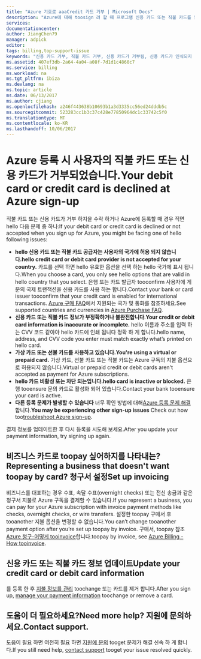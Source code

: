 ```yaml
---
title: "Azure 기호로 aaaCredit 카드 거부 | Microsoft Docs"
description: "Azure에 대해 toosign 려 할 때 프로그램 신용 카드 또는 직불 카드를 줄이면 tooresolve 발급 하는 방법에 대해 알아봅니다."
services: 
documentationcenter: 
author: JiangChen79
manager: adpick
editor: 
tags: billing,top-support-issue
keywords: "신용 카드 거부, 직불 카드 거부, 신용 카드가 거부됨, 신용 카드가 인식되지 않음"
ms.assetid: 407ef3db-2a64-4a04-a08f-7d1d1c4860c7
ms.service: billing
ms.workload: na
ms.tgt_pltfrm: ibiza
ms.devlang: na
ms.topic: article
ms.date: 06/13/2017
ms.author: cjiang
ms.openlocfilehash: a246f443638b10693b1a3d3335cc56ed24dddb5c
ms.sourcegitcommit: 523283cc1b3c37c428e77850964dc1c33742c5f0
ms.translationtype: MT
ms.contentlocale: ko-KR
ms.lasthandoff: 10/06/2017
---
```

# <a name="your-debit-card-or-credit-card-is-declined-at-azure-sign-up"></a><span data-ttu-id="c4ae3-104">Azure 등록 시 사용자의 직불 카드 또는 신용 카드가 거부되었습니다.</span><span class="sxs-lookup"><span data-stu-id="c4ae3-104">Your debit card or credit card is declined at Azure sign-up</span></span>
<span data-ttu-id="c4ae3-105">직불 카드 또는 신용 카드가 거부 하지을 수락 하거나 Azure에 등록할 때 경우 직면 hello 다음 문제 중 하나:</span><span class="sxs-lookup"><span data-stu-id="c4ae3-105">If your debit card or credit card is declined or not accepted when you sign up for Azure, you might be facing one of hello following issues:</span></span>

* <span data-ttu-id="c4ae3-106">**hello 신용 카드 또는 직불 카드 공급자는 사용자의 국가에 허용 되지 않습니다.**</span><span class="sxs-lookup"><span data-stu-id="c4ae3-106">**hello credit card or debit card provider is not accepted for your country.**</span></span> <span data-ttu-id="c4ae3-107">카드를 선택 하면 hello 유효한 옵션을 선택 하는 hello 국가에 표시 됩니다.</span><span class="sxs-lookup"><span data-stu-id="c4ae3-107">When you choose a card, you only see hello options that are valid in hello country that you select.</span></span> <span data-ttu-id="c4ae3-108">은행 또는 카드 발급자 tooconfirm 사용자에 게 문의 국제 트랜잭션을 신용 카드를 사용 하는 합니다.</span><span class="sxs-lookup"><span data-stu-id="c4ae3-108">Contact your bank or card issuer tooconfirm that your credit card is enabled for international transactions.</span></span> <span data-ttu-id="c4ae3-109">[Azure 구매 FAQ](https://azure.microsoft.com/pricing/faq/)에서 지원되는 국가 및 통화를 참조하세요.</span><span class="sxs-lookup"><span data-stu-id="c4ae3-109">See supported countries and currencies in [Azure Purchase FAQ](https://azure.microsoft.com/pricing/faq/).</span></span>
* <span data-ttu-id="c4ae3-110">**신용 카드 또는 직불 카드 정보가 부정확하거나 불완전합니다**.</span><span class="sxs-lookup"><span data-stu-id="c4ae3-110">**Your credit or debit card information is inaccurate or incomplete.**</span></span> <span data-ttu-id="c4ae3-111">hello 이름과 주소를 입력 하는 CVV 코드 같아야 hello 카드에 인쇄 됩니다 정확 하 게 합니다.</span><span class="sxs-lookup"><span data-stu-id="c4ae3-111">hello name, address, and CVV code you enter must match exactly what’s printed on hello card.</span></span>
* <span data-ttu-id="c4ae3-112">**가상 카드 또는 선불 카드를 사용하고 있습니다.**</span><span class="sxs-lookup"><span data-stu-id="c4ae3-112">**You're using a virtual or prepaid card.**</span></span> <span data-ttu-id="c4ae3-113">가상 카드, 선불 카드 또는 직불 카드는 Azure 구독의 지불 옵션으로 허용되지 않습니다.</span><span class="sxs-lookup"><span data-stu-id="c4ae3-113">Virtual or prepaid credit or debit cards aren't accepted as payment for Azure subscriptions.</span></span>
* <span data-ttu-id="c4ae3-114">**hello 카드 비활성 또는 차단 되는입니다.**</span><span class="sxs-lookup"><span data-stu-id="c4ae3-114">**hello card is inactive or blocked.**</span></span> <span data-ttu-id="c4ae3-115">은행 tooensure 문의 카드로 활성화 되어 있습니다.</span><span class="sxs-lookup"><span data-stu-id="c4ae3-115">Contact your bank tooensure your card is active.</span></span>
* <span data-ttu-id="c4ae3-116">**다른 등록 문제가 발생할 수 있습니다** 너무 확인 방법에 대해[Azure 등록 문제 해결](billing-troubleshoot-azure-sign-up-issues.md)합니다.</span><span class="sxs-lookup"><span data-stu-id="c4ae3-116">**You may be experiencing other sign-up issues** Check out how too[troubleshoot Azure sign-up](billing-troubleshoot-azure-sign-up-issues.md).</span></span>

<span data-ttu-id="c4ae3-117">결제 정보를 업데이트한 후 다시 등록을 시도해 보세요.</span><span class="sxs-lookup"><span data-stu-id="c4ae3-117">After you update your payment information, try signing up again.</span></span>

## <a name="representing-a-business-that-doesnt-want-toopay-by-card-set-up-invoicing"></a><span data-ttu-id="c4ae3-118">비즈니스 카드로 toopay 싶어하지를 나타내는?</span><span class="sxs-lookup"><span data-stu-id="c4ae3-118">Representing a business that doesn't want toopay by card?</span></span> <span data-ttu-id="c4ae3-119">청구서 설정</span><span class="sxs-lookup"><span data-stu-id="c4ae3-119">Set up invoicing</span></span>
<span data-ttu-id="c4ae3-120">비즈니스를 대표하는 경우 수표, 속달 수표(overnight checks) 또는 전신 송금과 같은 청구서 지불로 Azure 구독을 결제할 수 있습니다.</span><span class="sxs-lookup"><span data-stu-id="c4ae3-120">If you represent a business, you can pay for your Azure subscription with invoice payment methods like checks, overnight checks, or wire transfers.</span></span> <span data-ttu-id="c4ae3-121">설정한 toopay 구매서 후 tooanother 지불 옵션을 변경할 수 없습니다.</span><span class="sxs-lookup"><span data-stu-id="c4ae3-121">You can’t change tooanother payment option after you’re set up toopay by invoice.</span></span> <span data-ttu-id="c4ae3-122">구매서, toopay 참조 [Azure 청구-어떻게 tooinvoice](https://azure.microsoft.com/pricing/invoicing/)합니다.</span><span class="sxs-lookup"><span data-stu-id="c4ae3-122">toopay by invoice, see [Azure Billing - How tooinvoice](https://azure.microsoft.com/pricing/invoicing/).</span></span>

## <a name="update-your-credit-card-or-debit-card-information"></a><span data-ttu-id="c4ae3-123">신용 카드 또는 직불 카드 정보 업데이트</span><span class="sxs-lookup"><span data-stu-id="c4ae3-123">Update your credit card or debit card information</span></span>
<span data-ttu-id="c4ae3-124">를 등록 한 후 [지불 정보를 관리](billing-how-to-change-credit-card.md) toochange 또는 카드를 제거 합니다.</span><span class="sxs-lookup"><span data-stu-id="c4ae3-124">After you sign up, [manage your payment information](billing-how-to-change-credit-card.md) toochange or remove a card.</span></span>

## <a name="need-more-help-contact-support"></a><span data-ttu-id="c4ae3-125">도움이 더 필요하세요?</span><span class="sxs-lookup"><span data-stu-id="c4ae3-125">Need more help?</span></span> <span data-ttu-id="c4ae3-126">지원에 문의하세요.</span><span class="sxs-lookup"><span data-stu-id="c4ae3-126">Contact support.</span></span>
<span data-ttu-id="c4ae3-127">도움이 필요 하면 여전히 필요 하면 [지원에 문의](https://portal.azure.com/?#blade/Microsoft_Azure_Support/HelpAndSupportBlade) tooget 문제가 해결 신속 하 게 합니다.</span><span class="sxs-lookup"><span data-stu-id="c4ae3-127">If you still need help, [contact support](https://portal.azure.com/?#blade/Microsoft_Azure_Support/HelpAndSupportBlade) tooget your issue resolved quickly.</span></span>
